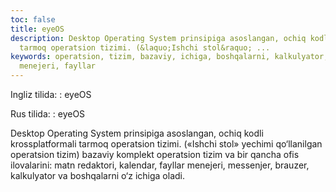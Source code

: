 ```yaml
---
toc: false
title: eyeOS
description: Desktop Operating System prinsipiga asoslangan, ochiq kodli krossplatformali
  tarmoq operatsion tizimi. (&laquo;Ishchi stol&raquo; ...
keywords: operatsion, tizim, bazaviy, ichiga, boshqalarni, kalkulyator, brauzer, messenjer,
  menejeri, fayllar
---
```


Ingliz tilida:
:   eyeOS

Rus tilida:
:   eyeOS

Desktop Operating System prinsipiga asoslangan, ochiq kodli krossplatformali tarmoq operatsion tizimi. («Ishchi stol» yechimi qo‘llanilgan operatsion tizim) bazaviy komplekt operatsion tizim va bir qancha ofis ilovalarini: matn redaktori, kalendar, fayllar menejeri, messenjer, brauzer, kalkulyator va boshqalarni o‘z ichiga oladi.